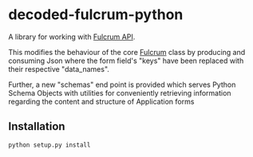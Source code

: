 # decoded-fulcrum-python

A library for working with [Fulcrum API](http://fulcrumapp.com/developers/api/).

This modifies the behaviour of the core [Fulcrum](https://github.com/fulcrumapp/fulcrum-python) class by producing and
consuming Json where the form field's "keys" have been replaced with their respective "data_names".

Further, a new "schemas" end point is provided which serves Python Schema Objects with utilities for conveniently
retrieving  information regarding the content and structure of Application forms

## Installation

    python setup.py install

